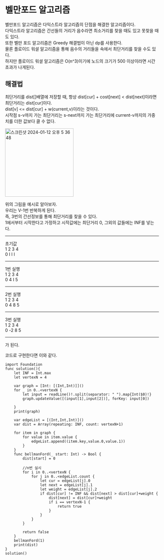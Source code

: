 # 벨만포드 알고리즘 
벨만포드 알고리즘은 다익스트라 알고리즘의 단점을 해결한 알고리즘이다.   
다익스트라 알고리즘은 간선들의 거리가 음수라면 최소거리를 찾을 때도 있고 못찾을 때도 있다.   
또한 벨만 포드 알고리즘은 Greedy 해결법이 아닌 dp를 사용한다.   
물론 플로이드 워셜 알고리즘을 통해 음수의 거리들을 속에서 최단거리를 찾을 수도 있다.   
하지만 플로이드 워셜 알고리즘은 O(n^3)이기에 노드의 크기가 500 이상이라면 시간초과가 나게된다.   

## 해결법
최단거리를 dist[]배열에 저장할 때, 항상 dist[cur] + cost[next] < dist[next]이라면   
최단거리는 dist[cur]이다.   
dist[v] <= dist[cur] + w(current,v)이라는 것이다.   
시작점 s-v까지 가는 최단거리는 s-next까지 가는 최단거리에 current-v까지의 가중치를 더한 값보다 클 수 없다.   
   
<img width="224" alt="스크린샷 2024-01-12 오후 5 36 48" src="https://github.com/ww5702/Swift_Coding_Test/assets/60501045/6518067b-bd40-4e12-9133-349a68fa8646">
   
    
위의 그림을 예시로 알아보자.        
우리는 V-1번 반복하게 된다.   
즉, 3번의 간선정보를 통해 최단거리를 찾을 수 있다.   
1에서부터 시작한다고 가정하고 시작값에는 최단거리 0, 그외의 값들에는 INF를 넣는다.   
***
초기값   
1 2 3 4   
0 I I I   
***
1번 실행   
1 2 3 4   
0 4 I 5   
***
2번 실행   
1 2 3 4   
0 4 8 5   
***
3번 실행   
1 2 3 4   
0 -2 8 5   
***
가 된다.   
   
코드로 구현한다면 이와 같다.   
```
import Foundation
func solution(){
    let INF = Int.max
    let vertexN = 4
    
    var graph = [Int: [(Int,Int)]]()
    for _ in 0..<vertexN {
        let input = readLine()!.split(separator: " ").map{Int($0)!}
        graph.updateValue([(input[1],input[2])], forKey: input[0])
        
    }
    print(graph)
    
    var edgeList = [(Int,Int,Int)]()
    var dist = Array(repeating: INF, count: vertexN+1)
    
    for item in graph {
        for value in item.value {
            edgeList.append((item.key,value.0,value.1))
        }
    }
    func bellmanFord(_ start: Int) -> Bool {
        dist[start] = 0
        
        //n번 실시
        for i in 0..<vertexN {
            for j in 0..<edgeList.count {
                let cur = edgeList[j].0
                let next = edgeList[j].1
                let weight = edgeList[j].2
                if dist[cur] != INF && dist[next] > dist[cur]+weight {
                    dist[next] = dist[cur]+weight
                    if i == vertexN-1 {
                        return true
                    }
                }
            }
        }
        
        return false
    }
    bellmanFord(1)
    print(dist)
}
solution()


```
